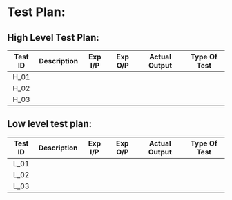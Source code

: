 # Test Plan:

## High Level Test Plan:

|Test ID|                            Description                           |  Exp I/P   |  Exp O/P  |  Actual Output |  Type Of Test   |
|:-----:|:----------------------------------------------------------------:|:----------:|:---------:|:--------------:|:---------------:|
| H_01  |                  |      |      |   ||
| H_02  |              || | ||
| H_03  |   |  || ||
        


## Low level test plan:

|Test ID|                            Description                           |  Exp I/P   |  Exp O/P  |  Actual Output |  Type Of Test   |
|:-----:|:----------------------------------------------------------------:|:----------:|:---------:|:--------------:|:---------------:|
| L_01  | | | | ||
| L_02  || | |  | |
| L_03  | |       |  |  | |
